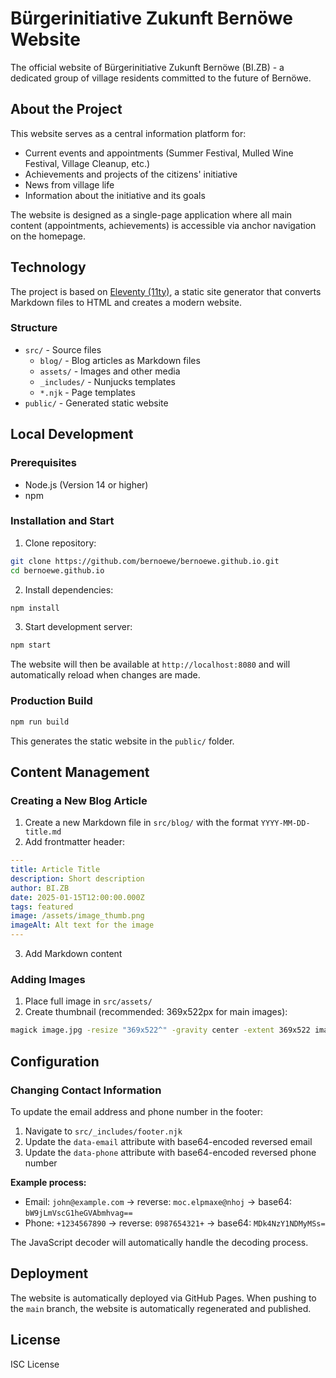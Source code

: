 # Bürgerinitiative Zukunft Bernöwe Website

The official website of Bürgerinitiative Zukunft Bernöwe (BI.ZB) - a dedicated group of village residents committed to the future of Bernöwe.

## About the Project

This website serves as a central information platform for:
- Current events and appointments (Summer Festival, Mulled Wine Festival, Village Cleanup, etc.)
- Achievements and projects of the citizens' initiative
- News from village life
- Information about the initiative and its goals

The website is designed as a single-page application where all main content (appointments, achievements) is accessible via anchor navigation on the homepage.

## Technology

The project is based on [Eleventy (11ty)](https://www.11ty.dev/), a static site generator that converts Markdown files to HTML and creates a modern website.

### Structure
- `src/` - Source files
  - `blog/` - Blog articles as Markdown files
  - `assets/` - Images and other media
  - `_includes/` - Nunjucks templates
  - `*.njk` - Page templates
- `public/` - Generated static website

## Local Development

### Prerequisites
- Node.js (Version 14 or higher)
- npm

### Installation and Start

1. Clone repository:
```bash
git clone https://github.com/bernoewe/bernoewe.github.io.git
cd bernoewe.github.io
```

2. Install dependencies:
```bash
npm install
```

3. Start development server:
```bash
npm start
```

The website will then be available at `http://localhost:8080` and will automatically reload when changes are made.

### Production Build

```bash
npm run build
```

This generates the static website in the `public/` folder.

## Content Management

### Creating a New Blog Article

1. Create a new Markdown file in `src/blog/` with the format `YYYY-MM-DD-title.md`
2. Add frontmatter header:
```yaml
---
title: Article Title
description: Short description
author: BI.ZB
date: 2025-01-15T12:00:00.000Z
tags: featured
image: /assets/image_thumb.png
imageAlt: Alt text for the image
---
```
3. Add Markdown content

### Adding Images

1. Place full image in `src/assets/`
2. Create thumbnail (recommended: 369x522px for main images):
```bash
magick image.jpg -resize "369x522^" -gravity center -extent 369x522 image_thumb.png
```

## Configuration

### Changing Contact Information

To update the email address and phone number in the footer:

1. Navigate to `src/_includes/footer.njk`
2. Update the `data-email` attribute with base64-encoded reversed email
3. Update the `data-phone` attribute with base64-encoded reversed phone number

**Example process:**
- Email: `john@example.com` → reverse: `moc.elpmaxe@nhoj` → base64: `bW9jLmVscG1heGVAbmhvag==`
- Phone: `+1234567890` → reverse: `0987654321+` → base64: `MDk4NzY1NDMyMSs=`

The JavaScript decoder will automatically handle the decoding process.

## Deployment

The website is automatically deployed via GitHub Pages. When pushing to the `main` branch, the website is automatically regenerated and published.

## License

ISC License